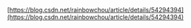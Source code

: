 [https://blog.csdn.net/rainbowchou/article/details/54294394](https://blog.csdn.net/rainbowchou/article/details/54294394)

